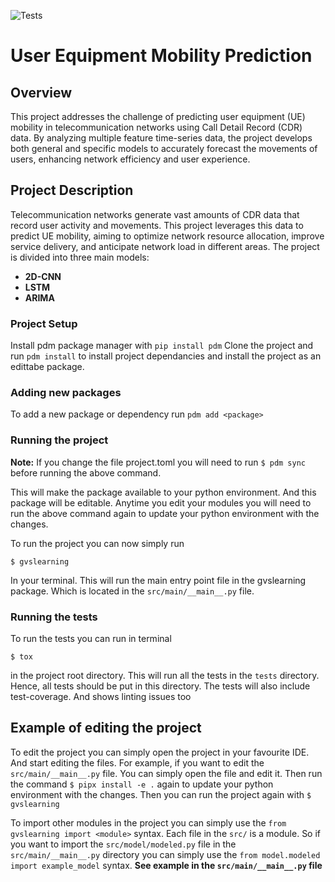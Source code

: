![Tests](https://github.com/Mithzyl/Project_CS_UserVsSpecific/actions/workflows/tests.yml/badge.svg)

# User Equipment Mobility Prediction
## Overview

This project addresses the challenge of predicting user equipment (UE) mobility in telecommunication networks using Call Detail Record (CDR) data. By analyzing multiple feature time-series data, the project develops both general and specific models to accurately forecast the movements of users, enhancing network efficiency and user experience.

## Project Description

Telecommunication networks generate vast amounts of CDR data that record user activity and movements. This project leverages this data to predict UE mobility, aiming to optimize network resource allocation, improve service delivery, and anticipate network load in different areas. The project is divided into three main models:

- **2D-CNN**
- **LSTM**
- **ARIMA**

### Project Setup
Install pdm package manager with ``pip install pdm``
Clone the project and run ``pdm install`` to install project dependancies and install the project as an edittabe package.

### Adding new packages
To add a new package or dependency run ``pdm add <package>``

### Running the project
**Note:** If you change the file project.toml you will need to run ``$ pdm sync`` before running the above command.

This will make the package available to your python environment. And this package will be editable. Anytime you edit
your modules you will need to run the above command again to update your python environment with the changes.

To run the project you can now simply run

```$ gvslearning```

In your terminal. This will run the main entry point file in the gvslearning package. Which is located in the
``src/main/__main__.py`` file.

### Running the tests
To run the tests you can run in terminal

``$ tox``

in the project root directory. This will run all the tests in the
``tests`` directory. Hence, all tests should be put in this directory. The tests will also include test-coverage.
And shows linting issues too

## Example of editing the project
To edit the project you can simply open the project in your favourite IDE. And start editing the files.
For example, if you want to edit the ``src/main/__main__.py`` file. You can simply open the file and edit it.
Then run the command ``$ pipx install -e .`` again to update your python environment with the changes.
Then you can run the project again with ``$ gvslearning``

To import other modules in the project you can simply use the ``from gvslearning import <module>`` syntax.
Each file in the ```src/``` is a module. So if you want to import the ``src/model/modeled.py`` file in the
``src/main/__main__.py`` directory you can simply use the ``from model.modeled import example_model`` syntax.
**See example in the ``src/main/__main__.py`` file**
